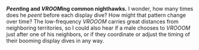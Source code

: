 ***Peent*ing and *VROOM*ing common nighthawks.** I wonder, how many
times does he *peent* before each display dive? How might that pattern
change over time? The low-frequency *VROOOM* carries great distances
from neighboring territories, so I could also hear if a male chooses to
*VROOOM* just after one of his neighbors, or if they coordinate or
adjust the timing of their booming display dives in any way.
